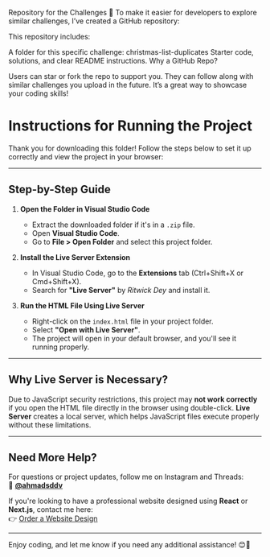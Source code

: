 Repository for the Challenges 📂
To make it easier for developers to explore similar challenges, I’ve created a GitHub repository:

This repository includes:

A folder for this specific challenge: christmas-list-duplicates
Starter code, solutions, and clear README instructions.
Why a GitHub Repo?

Users can star or fork the repo to support you.
They can follow along with similar challenges you upload in the future.
It’s a great way to showcase your coding skills!

# Instructions for Running the Project  

Thank you for downloading this folder! Follow the steps below to set it up correctly and view the project in your browser:

---

## Step-by-Step Guide  
1. **Open the Folder in Visual Studio Code**  
   - Extract the downloaded folder if it's in a `.zip` file.  
   - Open **Visual Studio Code**.  
   - Go to **File > Open Folder** and select this project folder.  

2. **Install the Live Server Extension**  
   - In Visual Studio Code, go to the **Extensions** tab (Ctrl+Shift+X or Cmd+Shift+X).  
   - Search for **"Live Server"** by *Ritwick Dey* and install it.  

3. **Run the HTML File Using Live Server**  
   - Right-click on the `index.html` file in your project folder.  
   - Select **"Open with Live Server"**.  
   - The project will open in your default browser, and you'll see it running properly.  

---

## Why Live Server is Necessary?  
Due to JavaScript security restrictions, this project may **not work correctly** if you open the HTML file directly in the browser using double-click. **Live Server** creates a local server, which helps JavaScript files execute properly without these limitations.  

---

## Need More Help?  
For questions or project updates, follow me on Instagram and Threads:  
📸 **[@ahmadsddv](https://www.instagram.com/ahmadsddv)**  

If you're looking to have a professional website designed using **React** or **Next.js**, contact me here:  
👉 [Order a Website Design](#)

---

Enjoy coding, and let me know if you need any additional assistance! 😊🚀
